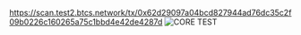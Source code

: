 https://scan.test2.btcs.network/tx/0x62d29097a04bcd827944ad76dc35c2f09b0226c160265a75c1bbd4e42de4287d
![CORE TEST ](https://github.com/user-attachments/assets/ca2ed4fb-3b4b-4c04-be8a-b8d66c03b53e)
